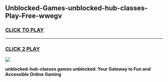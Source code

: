 
## Unblocked-Games-unblocked-hub-classes-Play-Free-wwegv
<h3>
<a href="https://premium76.site?title=unblocked-hub-classes&ref=18A1">CLICK TO PLAY</a></h3>
<hr>

<h3>
<a href="https://premium76.site?title=unblocked-hub-classes&ref=18A1">CLICK 2 PLAY</a>
  
</h3>

<a href="https://premium76.site?title=unblocked-hub-classes&ref=18A1"><img src="https://clearcache.store/games.png"></a>


**unblocked-hub-classes games unblocked: Your Gateway to Fun and Accessible Online Gaming**

